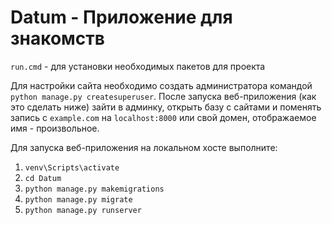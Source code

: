 # Datum - Приложение для знакомств

`run.cmd` - для установки необходимых пакетов для проекта

Для настройки сайта необходимо создать администратора командой `python manage.py createsuperuser`. После запуска веб-приложения (как это сделать ниже) зайти в админку, открыть базу с сайтами и поменять запись с `example.com` на `localhost:8000` или свой домен, отображаемое имя - произвольное.

Для запуска веб-приложения на локальном хосте выполните:
1) `venv\Scripts\activate`
2) `cd Datum`
3) `python manage.py makemigrations`
4) `python manage.py migrate`
5) `python manage.py runserver`
